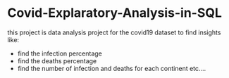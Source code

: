 # Covid-Explaratory-Analysis-in-SQL
this project is data analysis project for the covid19 dataset to find insights like:
- find the infection percentage 
- find the deaths percentage 
- find the number of infection and deaths for each continent etc....
